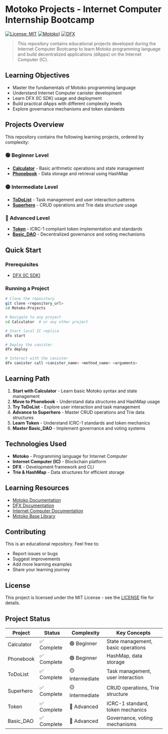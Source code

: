# Motoko Projects - Internet Computer Internship Bootcamp

[![License: MIT](https://img.shields.io/badge/License-MIT-yellow.svg)](https://opensource.org/licenses/MIT)
[![Motoko](https://img.shields.io/badge/Motoko-Learning-blue)](https://internetcomputer.org/docs/motoko/home))
[![DFX](https://img.shields.io/badge/DFX-IC%20SDK-green)](https://internetcomputer.org/docs/current/developer-docs/setup/install/)

> This repository contains educational projects developed during the Internet Computer Bootcamp to learn Motoko programming language and build decentralized applications (dApps) on the Internet Computer (IC).

## Learning Objectives

- Master the fundamentals of Motoko programming language
- Understand Internet Computer canister development
- Learn DFX (IC SDK) usage and deployment
- Build practical dApps with different complexity levels
- Explore governance mechanisms and token standards

## Projects Overview

This repository contains the following learning projects, ordered by complexity:

### 🟢 Beginner Level
- **[Calculator](./Calculator/)** - Basic arithmetic operations and state management
- **[Phonebook](./Phonebook/)** - Data storage and retrieval using HashMap

### 🟡 Intermediate Level  
- **[ToDoList](./ToDoList/)** - Task management and user interaction patterns
- **[Superhero](./Superhero/)** - CRUD operations and Trie data structure usage

### 🔴 Advanced Level
- **[Token](./Token/)** - ICRC-1 compliant token implementation and standards
- **[Basic_DAO](./Basic_DAO/)** - Decentralized governance and voting mechanisms

## Quick Start

### Prerequisites
- [DFX (IC SDK)](https://internetcomputer.org/docs/current/developer-docs/setup/install/index.mdx)

### Running a Project
```bash
# Clone the repository
git clone <repository_url>
cd Motoko-Projects

# Navigate to any project
cd Calculator  # or any other project

# Start local IC replica
dfx start

# Deploy the canister
dfx deploy

# Interact with the canister
dfx canister call <canister_name> <method_name> <arguments>
```

## Learning Path

1. **Start with Calculator** - Learn basic Motoko syntax and state management
2. **Move to Phonebook** - Understand data structures and HashMap usage
3. **Try ToDoList** - Explore user interaction and task management
4. **Advance to Superhero** - Master CRUD operations and Trie data structures
5. **Learn Token** - Understand ICRC-1 standards and token mechanics
6. **Master Basic_DAO** - Implement governance and voting systems

## Technologies Used

- **Motoko** - Programming language for Internet Computer
- **Internet Computer (IC)** - Blockchain platform
- **DFX** - Development framework and CLI
- **Trie & HashMap** - Data structures for efficient storage

## Learning Resources

- [Motoko Documentation]([https://internetcomputer.org/docs/current/developer-docs/language-guide/motoko](https://internetcomputer.org/docs/motoko/home))
- [DFX Documentation]([https://internetcomputer.org/docs/current/developer-docs/setup/install/](https://internetcomputer.org/docs/building-apps/developer-tools/dfx/dfx-parent/))
- [Internet Computer Documentation]([https://internetcomputer.org/docs/current/developer-docs/](https://internetcomputer.org/docs/home))
- [Motoko Base Library]([https://internetcomputer.org/docs/current/developer-docs/language-guide/motoko](https://internetcomputer.org/docs/motoko/base/))

## Contributing

This is an educational repository. Feel free to:
- Report issues or bugs
- Suggest improvements
- Add more learning examples
- Share your learning journey

## License

This project is licensed under the MIT License - see the [LICENSE](LICENSE) file for details.

## Project Status

| Project | Status | Complexity | Key Concepts |
|---------|--------|------------|--------------|
| Calculator | ✅ Complete | 🟢 Beginner | State management, basic operations |
| Phonebook | ✅ Complete | 🟢 Beginner | HashMap, data storage |
| ToDoList | ✅ Complete | 🟡 Intermediate | Task management, user interaction |
| Superhero | ✅ Complete | 🟡 Intermediate | CRUD operations, Trie structure |
| Token | ✅ Complete | 🔴 Advanced | ICRC-1 standard, token mechanics |
| Basic_DAO | ✅ Complete | 🔴 Advanced | Governance, voting mechanisms |
